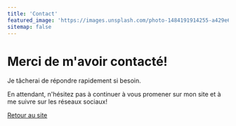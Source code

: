 ```yaml
---
title: 'Contact'
featured_image: 'https://images.unsplash.com/photo-1484191914255-a429e6f819b4?ixlib=rb-0.3.5&ixid=eyJhcHBfaWQiOjEyMDd9&s=5ec9198b44bea13836d3f8a637faf71c&auto=format&fit=crop&w=1350&q=80'
sitemap: false
---
```


# Merci de m'avoir contacté!

Je tâcherai de répondre rapidement si besoin.

En attendant, n'hésitez pas à continuer à vous promener sur mon site et à me suivre sur les réseaux sociaux!

[Retour au site](/)
